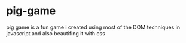 # pig-game
pig game is a fun game i created using most of the DOM techniques in javascript and also beautifing it with css
